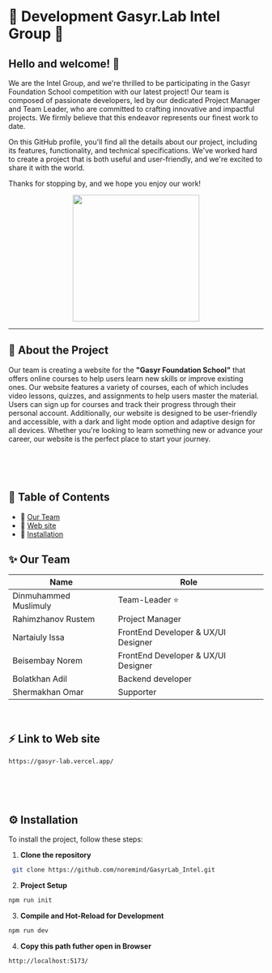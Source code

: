 
# 🌟 Development Gasyr.Lab Intel Group 🌟



## Hello and welcome! :wave:


We are the Intel Group, and we're thrilled to be participating in the Gasyr Foundation School competition with our latest project! Our team is composed of passionate developers, led by our dedicated Project Manager and Team Leader, who are committed to crafting innovative and impactful projects. We firmly believe that this endeavor represents our finest work to date.

On this GitHub profile, you'll find all the details about our project, including its features, functionality, and technical specifications. We've worked hard to create a project that is both useful and user-friendly, and we're excited to share it with the world.

Thanks for stopping by, and we hope you enjoy our work!


<p align="center">
	<img src="markdown-img/Gasyr_logo.svg" width="250px">
</p>

---




## 🚀 About the Project

Our team is creating a website for the __"Gasyr Foundation School"__ that offers online courses to help users learn new skills or improve existing ones. Our website features a variety of courses, each of which includes video lessons, quizzes, and assignments to help users master the material. Users can sign up for courses and track their progress through their personal account. Additionally, our website is designed to be user-friendly and accessible, with a dark and light mode option and adaptive design for all devices. Whether you're looking to learn something new or advance your career, our website is the perfect place to start your journey.



<br>
<br>
<br>

## 📝 Table of Contents

- :paperclip: [Our Team](#sparkles-our-team)
- :paperclip: [Web site](#zap-link-to-web-site)
- :paperclip: [Installation](#gear-installation)

## :sparkles: Our Team

| Name             | Role            |
| ---------------- | -------------- |
| Dinmuhammed Muslimuly | Team-Leader :star:  |
| Rahimzhanov Rustem   | Project Manager      |
| Nartaiuly Issa    | FrontEnd Developer & UX/UI Designer     |
| Beisembay Norem | FrontEnd Developer & UX/UI Designer     |
| Bolatkhan Adil | Backend developer |
| Shermakhan Omar        | Supporter      |

<br>

## :zap: Link to Web site
```sh
https://gasyr-lab.vercel.app/
```


<br>
<br>
<br>

## :gear: Installation

To install the project, follow these steps:

1. __Clone the repository__

```sh
 git clone https://github.com/noremind/GasyrLab_Intel.git
```

2. __Project Setup__

```sh
npm run init
```


3. __Compile and Hot-Reload for Development__

```sh
npm run dev
```


4. __Copy this path futher open in Browser__
```sh
http://localhost:5173/
```





